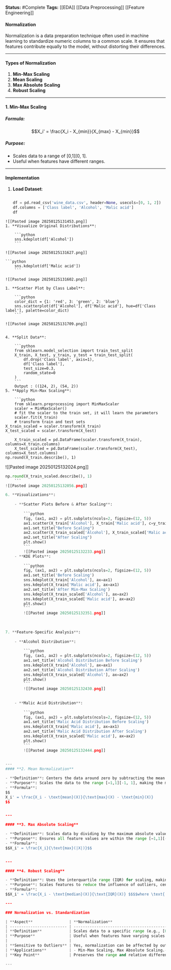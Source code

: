 **Status:**  #Complete 
**Tags:**  [[EDA]]  [[Data Preprocessing]]  [[Feature Engineering]]
#### **Normalization**

Normalization is a data preparation technique often used in machine learning to standardize numeric columns to a common scale. It ensures that features contribute equally to the model, without distorting their differences.

---

#### **Types of Normalization**

1. **Min-Max Scaling**
2. **Mean Scaling**
3. **Max Absolute Scaling**
4. **Robust Scaling**

---

#### **1. Min-Max Scaling**

##### **Formula**:

$$X_i' = \frac{X_i - X_{min}}{X_{max} - X_{min}}$$

##### **Purpose**:

- Scales data to a range of [0,1][0, 1].
- Useful when features have different ranges.

---

#### **Implementation**

1. **Load Dataset**:
    
    ```python
    
    df = pd.read_csv('wine_data.csv', header=None, usecols=[0, 1, 2])
    df.columns = ['Class label', 'Alcohol', 'Malic acid']
    df
```
![[Pasted image 20250125131453.png]]
1. **Visualize Original Distributions**:
    
    ```python
    sns.kdeplot(df['Alcohol'])
    ```

![[Pasted image 20250125131627.png]]

```python
    sns.kdeplot(df['Malic acid'])
    ```

![[Pasted image 20250125131602.png]]

1. **Scatter Plot by Class Label**:
    
    ```python
    color_dict = {1: 'red', 3: 'green', 2: 'blue'}
    sns.scatterplot(df['Alcohol'], df['Malic acid'], hue=df['Class label'], palette=color_dict)
    ```

![[Pasted image 20250125131709.png]]


4. **Split Data**:
    
    ```python
    from sklearn.model_selection import train_test_split
    X_train, X_test, y_train, y_test = train_test_split(
        df.drop('Class label', axis=1),
        df['Class label'],
        test_size=0.3,
        random_state=0
    )
    ```
    Output : ((124, 2), (54, 2))
5. **Apply Min-Max Scaling**:
    
    ```python
    from sklearn.preprocessing import MinMaxScaler
    scaler = MinMaxScaler()
    # fit the scaler to the train set, it will learn the parameters
    scaler.fit(X_train)
    # transform train and test sets
X_train_scaled = scaler.transform(X_train)
X_test_scaled = scaler.transform(X_test)

    X_train_scaled = pd.DataFrame(scaler.transform(X_train), columns=X_train.columns)
    X_test_scaled = pd.DataFrame(scaler.transform(X_test), columns=X_test.columns)
np.round(X_train.describe(), 1)
```
![[Pasted image 20250125132024.png]]
```python
np.round(X_train_scaled.describe(), 1)
    ```
![[Pasted image 20250125132056.png]]

6. **Visualizations**:
    
    - **Scatter Plots Before & After Scaling**:
        
        ```python
        fig, (ax1, ax2) = plt.subplots(ncols=2, figsize=(12, 5))
        ax1.scatter(X_train['Alcohol'], X_train['Malic acid'], c=y_train)
        ax1.set_title("Before Scaling")
        ax2.scatter(X_train_scaled['Alcohol'], X_train_scaled['Malic acid'], c=y_train)
        ax2.set_title("After Scaling")
        plt.show()
        ```
        ![[Pasted image 20250125132233.png]]
    - **KDE Plots**:
        
        ```python
        fig, (ax1, ax2) = plt.subplots(ncols=2, figsize=(12, 5))
        ax1.set_title('Before Scaling')
        sns.kdeplot(X_train['Alcohol'], ax=ax1)
        sns.kdeplot(X_train['Malic acid'], ax=ax1)
        ax2.set_title('After Min-Max Scaling')
        sns.kdeplot(X_train_scaled['Alcohol'], ax=ax2)
        sns.kdeplot(X_train_scaled['Malic acid'], ax=ax2)
        plt.show()
        ```
        ![[Pasted image 20250125132351.png]]
        
    
        
7. **Feature-Specific Analysis**:
    
    - **Alcohol Distribution**:
        
        ```python
        fig, (ax1, ax2) = plt.subplots(ncols=2, figsize=(12, 5))
        ax1.set_title('Alcohol Distribution Before Scaling')
        sns.kdeplot(X_train['Alcohol'], ax=ax1)
        ax2.set_title('Alcohol Distribution After Scaling')
        sns.kdeplot(X_train_scaled['Alcohol'], ax=ax2)
        plt.show()
        ```
        ![[Pasted image 20250125132430.png]]
        
        
    - **Malic Acid Distribution**:
        
        ```python
        fig, (ax1, ax2) = plt.subplots(ncols=2, figsize=(12, 5))
        ax1.set_title('Malic Acid Distribution Before Scaling')
        sns.kdeplot(X_train['Malic acid'], ax=ax1)
        ax2.set_title('Malic Acid Distribution After Scaling')
        sns.kdeplot(X_train_scaled['Malic acid'], ax=ax2)
        plt.show()
        ```
        ![[Pasted image 20250125132444.png]]
        

---
#### **2. Mean Normalization**

- **Definition**: Centers the data around zero by subtracting the mean and dividing by the range.
- **Purpose**: Scales the data to the range [−1,1][-1, 1], making the mean of the data 0.
- **Formula**: 
$$
X_i' = \frac{X_i - \text{mean}(X)}{\text{max}(X) - \text{min}(X)}
$$


---

#### **3. Max Absolute Scaling**

- **Definition**: Scales data by dividing by the maximum absolute value of the feature, preserving sparsity in the data.
- **Purpose**: Ensures all feature values are within the range [−1,1][-1, 1].
- **Formula**: 
$$X_i' = \frac{X_i}{\text{max}(|X|)}$$


---

#### **4. Robust Scaling**

- **Definition**: Uses the interquartile range (IQR) for scaling, making it robust to outliers.
- **Purpose**: Scales features to reduce the influence of outliers, centering the data around the median.
- **Formula**: 
$$X_i' = \frac{X_i - \text{median}(X)}{\text{IQR}(X)} $$$$where \text{ IQR}(X) = Q3 - Q1.$$

---

### Normalization vs. Standardization

| **Aspect**                | **Normalization**                                                                                        | **Standardization**                                                                                                      |
| ------------------------- | -------------------------------------------------------------------------------------------------------- | ------------------------------------------------------------------------------------------------------------------------ |
| **Definition**            | Scales data to a specific range (e.g., [0, 1], [-1, 1]).                                                 | Centers the data to have a mean of 0 and a standard deviation of 1.                                                      |
| **Purpose**               | Useful when features have varying scales and a bounded range is required.                                | Useful for algorithms that assume normally distributed features or are sensitive to feature magnitudes (e.g., PCA, SVM). |
|                           |                                                                                                          |                                                                                                                          |
| **Sensitive to Outliers** | Yes, normalization can be affected by outliers due to dependency on min and max values.                  | Less sensitive to outliers but can still be impacted if outliers significantly influence the mean or standard deviation. |
| **Applications**          | - Min-Max Scaling, Max Absolute Scaling.- Suitable for non-parametric models like k-NN, neural networks. | - Z-score Scaling.- Suitable for algorithms like PCA, linear regression, logistic regression, and SVM.                   |
| **Key Point**             | Preserves the range and relative differences between values.                                             | Assumes the data distribution is Gaussian and centers data around zero with unit variance.                               |

---
